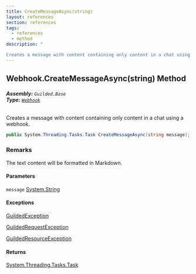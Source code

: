 ```yaml
---
title: CreateMessageAsync(string)
layout: references
section: references
tags:
  - references
  - method
description: "

Creates a message with content containing only content in a chat using a webhook."
---
```


## Webhook.CreateMessageAsync(string) Method
###### **Assembly:** `Guilded.Base`<br/>**Type:** [`Webhook`](Webhook.md 'Guilded.Base.Servers.Webhook')

Creates a message with content containing only content in a chat using a webhook.

```csharp
public System.Threading.Tasks.Task CreateMessageAsync(string message);
```

### Remarks
  
The text content will be formatted in Markdown.
#### Parameters

<a name='Guilded.Base.Servers.Webhook.CreateMessageAsync(string).message'></a>

`message` [System.String](https://docs.microsoft.com/en-us/dotnet/api/System.String 'System.String')

#### Exceptions

[GuildedException](GuildedException.md 'Guilded.Base.GuildedException')

[GuildedRequestException](GuildedRequestException.md 'Guilded.Base.GuildedRequestException')

[GuildedResourceException](GuildedResourceException.md 'Guilded.Base.GuildedResourceException')

#### Returns
[System.Threading.Tasks.Task](https://docs.microsoft.com/en-us/dotnet/api/System.Threading.Tasks.Task 'System.Threading.Tasks.Task')